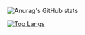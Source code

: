 
![Anurag's GitHub stats](https://github-readme-stats.vercel.app/api?username=pixaut&show_icons=true&theme=material-palenight)

[![Top Langs](https://github-readme-stats.vercel.app/api/top-langs/?username=pixaut&layout=compact)](https://github.com/anuraghazra/github-readme-stats)

